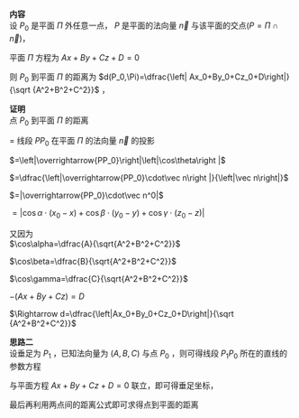 **内容**  
设 $P_0$ 是平面 $\Pi$ 外任意一点， $P$ 是平面的法向量 $\vec n$ 与该平面的交点($P=\Pi\cap\vec n$)，  
  
平面 $\Pi$ 方程为 $Ax+By+Cz+D=0$  
  
则 $P_0$ 到平面 $\Pi$ 的距离为 $d(P_0,\Pi)=\dfrac{\left| Ax_0+By_0+Cz_0+D\right|}{\sqrt {A^2+B^2+C^2}}$ ，  
  
**证明**  
点 $P_0$ 到平面 $\Pi$ 的距离  
  
$=$ 线段 $PP_0$ 在平面 $\Pi$ 的法向量 $\vec n$ 的投影  
  
$=\left|\overrightarrow{PP_0}\right|\left|\cos\theta\right |$  
  
$=\dfrac{\left|\overrightarrow{PP_0}\cdot\vec n\right |}{\left|\vec n\right|}$  
  
$=|\overrightarrow{PP_0}\cdot\vec n^0|$  
  
$=|\cos\alpha\cdot(x_0-x)+\cos\beta\cdot(y_0-y)+\cos\gamma\cdot(z_0-z)|$  
  
又因为  
$\cos\alpha=\dfrac{A}{\sqrt{A^2+B^2+C^2}}$  
  
$\cos\beta=\dfrac{B}{\sqrt{A^2+B^2+C^2}}$  
  
$\cos\gamma=\dfrac{C}{\sqrt{A^2+B^2+C^2}}$  
  
$-(Ax+By+Cz)=D$  
  
$\Rightarrow d=\dfrac{\left|Ax_0+By_0+Cz_0+D\right|}{\sqrt {A^2+B^2+C^2}}$  
  
**思路二**  
设垂足为 $P_1$ ，已知法向量为 $(A,B,C)$ 与点 $P_0$ ，则可得线段 $P_1P_0$ 所在的直线的参数方程  
  
与平面方程 $Ax+By+Cz+D=0$ 联立，即可得垂足坐标，  
  
最后再利用两点间的距离公式即可求得点到平面的距离  
